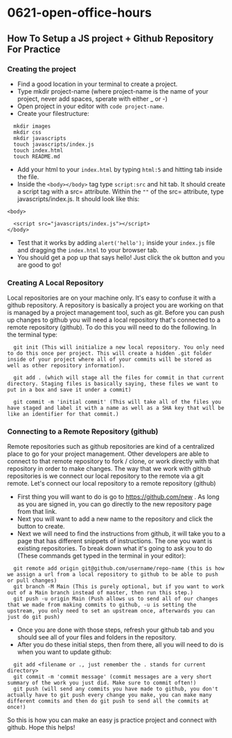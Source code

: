 # 0621-open-office-hours

## How To Setup a JS project + Github Repository For Practice


### Creating the project

* Find a good location in your terminal to create a project.
* Type mkdir project-name (where project-name is the name of your project, never add spaces, sperate with either _ or -)
* Open project in your editor with `code project-name`.
* Create your filestructure:
```
  mkdir images
  mkdir css
  mkdir javascripts
  touch javascripts/index.js
  touch index.html
  touch README.md
```
* Add your html to your `index.html` by typing `html:5` and hitting tab inside the file.
* Inside the `<body></body>` tag type `script:src` and hit tab. It should create a script tag with a src= attribute. Within the `""` of the src= attribute, type javascripts/index.js. It should look like this:
```
<body>

  <script src="javascripts/index.js"></script>
</body>
```
* Test that it works by adding `alert('hello');` inside your `index.js` file and dragging the `index.html` to your browser tab.
* You should get a pop up that says hello! Just click the ok button and you are good to go!

### Creating A Local Repository
Local repositories are on your machine only. It's easy to confuse it with a github repository. A repository is basically a project you are working on that is managed by a project management tool, such as git. Before you can push up changes to github you will need a local repository that's connected to a remote repository (github). To do this you will need to do the following. In the terminal type:
```
  git init (This will initialize a new local repository. You only need to do this once per project. This will create a hidden .git folder inside of your project where all of your commits will be stored as well as other repository information).

  git add . (which will stage all the files for commit in that current directory. Staging files is basically saying, these files we want to put in a box and save it under a commit)
  
  git commit -m 'initial commit' (This will take all of the files you have staged and label it with a name as well as a SHA key that will be like an identifier for that commit.)
```

### Connecting to a Remote Repository (github)
Remote repositories such as github repositories are kind of a centralized place to go for your project management. Other developers are able to connect to that remote repository to fork / clone, or work directly with that repository in order to make changes. The way that we work with github repositories is we connect our local repository to the remote via a git remote. Let's connect our local repository to a remote repository (github)

* First thing you will want to do is go to https://github.com/new . As long as you are signed in, you can go directly to the new repository page from that link.
* Next you will want to add a new name to the repository and click the button to create.
* Next we will need to find the instructions from github, it will take you to a page that has different snippets of instructions. The one you want is existing repositories. To break down what it's going to ask you to do (These commands get typed in the terminal in your editor):
```
  git remote add origin git@github.com/username/repo-name (this is how we assign a url from a local repository to github to be able to push or pull changes)
  git branch -M Main (This is purely optional, but if you want to work out of a Main branch instead of master, then run this step.)
  git push -u origin Main (Push allows us to send all of our changes that we made from making commits to github, -u is setting the upstream, you only need to set an upstream once, afterwards you can just do git push)
```
* Once you are done with those steps, refresh your github tab and you should see all of your files and folders in the repository.
* After you do these initial steps, then from there, all you will need to do is when you want to update github: 
```
  git add <filename or ., just remember the . stands for current directory>
  git commit -m 'commit message' (commit messages are a very short summary of the work you just did. Make sure to commit often!)
  git push (will send any commits you have made to github, you don't actually have to git push every change you make, you can make many different commits and then do git push to send all the commits at once!)
```

So this is how you can make an easy js practice project and connect with github. Hope this helps!
